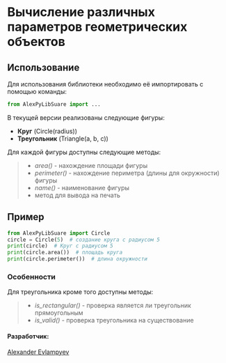 # Вычисление различных параметров геометрических объектов #

## Использование ##

Для использования библиотеки необходимо её импортировать с помощью команды:

```python
from AlexPyLibSuare import ...
```
В текущей версии реализованы следующие фигуры:

- __Круг__ (Circle(radius))
- __Треугольник__ (Triangle(a, b, c))

Для каждой фигуры доступны следующие методы:
>* _area()_ - нахождение площади фигуры
>* _perimeter()_ - нахождение периметра (длины для окружности) фигуры
>* _name()_ - наименование фигуры
>* метод для вывода на печать

## Пример ##

```python
from AlexPyLibSuare import Circle
circle = Circle(5)  # создание круга с радиусом 5
print(circle)  # Круг с радиусом 5
print(circle.area())  # площадь круга
print(circle.perimeter())  # длина окружности
```

### Особенности ###

Для треугольника кроме того доступны методы:
>* _is_rectangular()_ - проверка является ли треугольник прямоугольным
>* _is_valid()_ - проверка треугольника на существование


#### Разработчик: ####
[Alexander Evlampyev](https://vk.com/alex.evlampyev)